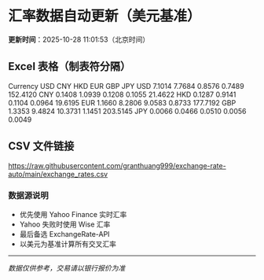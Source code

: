 # 汇率数据自动更新（美元基准）

**更新时间**：2025-10-28 11:01:53（北京时间）

## Excel 表格（制表符分隔）

Currency	USD	CNY	HKD	EUR	GBP	JPY
USD		7.1014	7.7684	0.8576	0.7489	152.4120
CNY	0.1408		1.0939	0.1208	0.1055	21.4622
HKD	0.1287	0.9141		0.1104	0.0964	19.6195
EUR	1.1660	8.2806	9.0583		0.8733	177.7192
GBP	1.3353	9.4824	10.3731	1.1451		203.5145
JPY	0.0066	0.0466	0.0510	0.0056	0.0049	

## CSV 文件链接

https://raw.githubusercontent.com/granthuang999/exchange-rate-auto/main/exchange_rates.csv

### 数据源说明
- 优先使用 Yahoo Finance 实时汇率
- Yahoo 失败时使用 Wise 汇率
- 最后备选 ExchangeRate-API
- 以美元为基准计算所有交叉汇率

---
*数据仅供参考，交易请以银行报价为准*